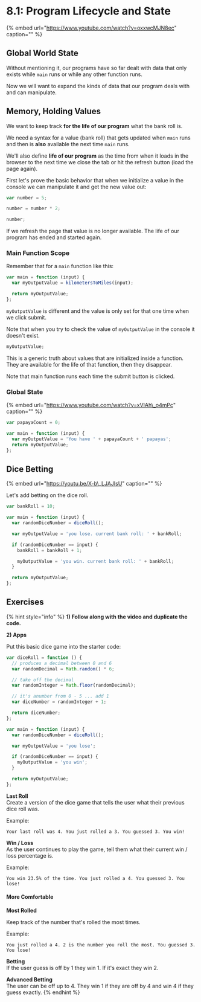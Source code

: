 # 8.1: Program Lifecycle and State

{% embed url="https://www.youtube.com/watch?v=oxxwcMJN8ec" caption="" %}

## Global World State

Without mentioning it, our programs have so far dealt with data that only exists while `main` runs or while any other function runs.

Now we will want to expand the kinds of data that our program deals with and can manipulate.

## Memory, Holding Values

We want to keep track **for the life of our program** what the bank roll is.

We need a syntax for a value \(bank roll\) that gets updated when `main` runs and then is **also** available the next time `main` runs.

We'll also define **life of our program** as the time from when it loads in the browser to the next time we close the tab or hit the refresh button \(load the page again\).

First let's prove the basic behavior that when we initialize a value in the console we can manipulate it and get the new value out:

```javascript
var number = 5;
```

```javascript
number = number * 2;
```

```javascript
number;
```

If we refresh the page that value is no longer available. The life of our program has ended and started again.

### Main Function Scope

Remember that for a `main` function like this:

```javascript
var main = function (input) {
  var myOutputValue = kilometersToMiles(input);

  return myOutputValue;
};
```

`myOutputValue` is different and the value is only set for that one time when we click submit.

Note that when you try to check the value of `myOutputValue` in the console it doesn't exist.

```javascript
myOutputValue;
```

This is a generic truth about values that are initialized inside a function. They are available for the life of that function, then they disappear.

Note that main function runs each time the submit button is clicked.

### Global State

{% embed url="https://www.youtube.com/watch?v=xVIAh\_o4mPc" caption="" %}

```javascript
var papayaCount = 0;

var main = function (input) {
  var myOutputValue = 'You have ' + papayaCount + ' papayas';
  return myOutputValue;
};
```

## Dice Betting

{% embed url="https://youtu.be/X-b\_LJAJIsU" caption="" %}

Let's add betting on the dice roll.

```javascript
var bankRoll = 10;

var main = function (input) {
  var randomDiceNumber = diceRoll();

  var myOutputValue = 'you lose. current bank roll: ' + bankRoll;

  if (randomDiceNumber == input) {
    bankRoll = bankRoll + 1;

    myOutputValue = 'you win. current bank roll: ' + bankRoll;
  }

  return myOutputValue;
};
```

## Exercises

{% hint style="info" %}
**1\) Follow along with the video and duplicate the code.**

**2\) Apps**

Put this basic dice game into the starter code:

```javascript
var diceRoll = function () {
  // produces a decimal between 0 and 6
  var randomDecimal = Math.random() * 6;

  // take off the decimal
  var randomInteger = Math.floor(randomDecimal);

  // it's anumber from 0 - 5 ... add 1
  var diceNumber = randomInteger + 1;

  return diceNumber;
};

var main = function (input) {
  var randomDiceNumber = diceRoll();

  var myOutputValue = 'you lose';

  if (randomDiceNumber == input) {
    myOutputValue = 'you win';
  }

  return myOutputValue;
};
```

**Last Roll**  
Create a version of the dice game that tells the user what their previous dice roll was.

Example:

```text
Your last roll was 4. You just rolled a 3. You guessed 3. You win!
```

**Win / Loss**  
As the user continues to play the game, tell them what their current win / loss percentage is.

Example:

```text
You win 23.5% of the time. You just rolled a 4. You guessed 3. You lose!
```

#### More Comfortable

**Most Rolled**

Keep track of the number that's rolled the most times.

Example:

```text
You just rolled a 4. 2 is the number you roll the most. You guessed 3. You lose!
```

**Betting**  
If the user guess is off by 1 they win 1. If it's exact they win 2.

**Advanced Betting**  
The user can be off up to 4. They win 1 if they are off by 4 and win 4 if they guess exactly.
{% endhint %}
